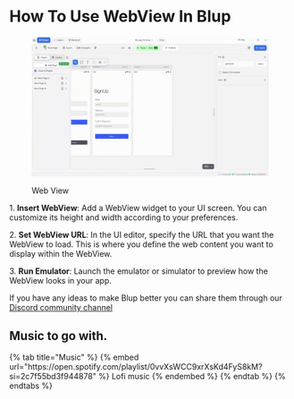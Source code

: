 # How To Use WebView In Blup

<figure><img src=".gitbook/assets/web-view.gif" alt="Web View"><figcaption><p>Web View</p></figcaption></figure>

1\. **Insert WebView**: Add a WebView widget to your UI screen. You can customize its height and width according to your preferences.

2\. **Set WebView URL**: In the UI editor, specify the URL that you want the WebView to load. This is where you define the web content you want to display within the WebView.

3\. **Run Emulator**: Launch the emulator or simulator to preview how the WebView looks in your app.


If you have any ideas to make Blup better you can share them through our [Discord community channel ](https://discord.com/channels/940632966093234176/965313562425823303)

## Music to go with.
 
<div class="container">
  {% tab title="Music" %}
  {% embed url="https://open.spotify.com/playlist/0vvXsWCC9xrXsKd4FyS8kM?si=2c7f55bd3f944878" %}
  Lofi music
  {% endembed %}
  {% endtab %}
  {% endtabs %}
</div>